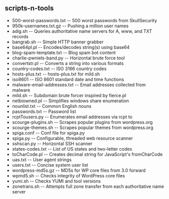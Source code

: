 scripts-n-tools
---------------

- 500-worst-passwords.txt -- 500 worst passwords from SkullSecurity
- 950k-usernames.txt.gz -- Pushing a million user names
- adig.sh -- Queries authoritative name servers for A, www, and TXT records
- bangrab.sh -- Simple HTTP banner grabber
- base64pl.pl -- Encodes/decodes string(s) using base64
- blog-spam-template.txt -- Blog spam bot content
- charlie-pwniels-band.py -- Horizontal brute force tool
- convertstr.pl -- Converts a string into various formats
- country-codes.txt -- ISO 3166 country codes
- hosts-plus.txt -- hosts-plus.txt for mild.sh
- iso8601 -- ISO 8601 standard date and time functions
- malware-email-addresses.txt -- Email addresses collected from malware
- mild.sh -- Subdomain brute forcer inspired by fierce.pl
- netbiowned.pl -- Simplifies windows share enumeration
- nounlist.txt -- Common English nouns
- passwords.txt -- Password list
- rcptTousers.py -- Enumerates email addresses via rcpt to
- scourge-plugins.sh -- Scrapes popular plugins from wordpress.org
- scourge-themes.sh -- Scrapes popular themes from wordpress.org
- spiga.conf -- Conf file for spiga.py
- spiga.py -- Configurable, threaded web resource scanner
- sshscan.py -- Horizontal SSH scanner
- states-codes.txt -- List of US states and two-letter codes
- toCharCode.pl -- Creates decimal string for JavaScript's fromCharCode
- uas.txt -- User agent strings
- users.txt -- Concise system user list
- wordpress-md5s.gz -- MD5s for WP core files from 3.0 forward
- wpmd5.sh -- Checks integrity of WordPress core files
- yumi.sh -- Checks YUMI and tool versions
- zonetrans.sh -- Attempts full zone transfer from each authoritative name server
